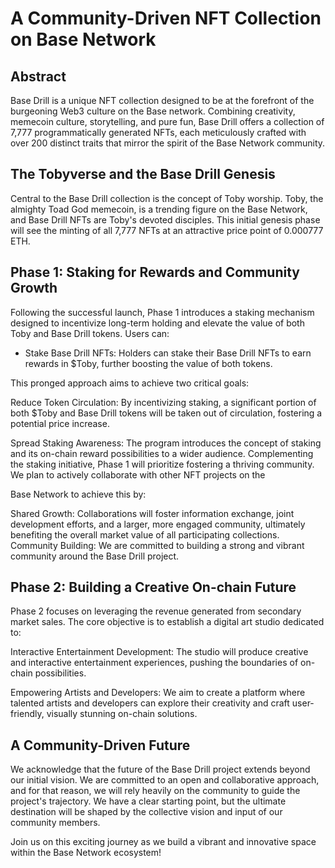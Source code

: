 # A Community-Driven NFT Collection on Base Network

## Abstract

Base Drill is a unique NFT collection designed to be at the forefront of the burgeoning Web3 culture on the Base network. Combining creativity, memecoin culture, storytelling, and pure fun, Base Drill offers a collection of 7,777 programmatically generated NFTs, each meticulously crafted with over 200 distinct traits that mirror the spirit of the Base Network community.

## The Tobyverse and the Base Drill Genesis

Central to the Base Drill collection is the concept of Toby worship. Toby, the almighty Toad God memecoin, is a trending figure on the Base Network, and Base Drill NFTs are Toby's devoted disciples. This initial genesis phase will see the minting of all 7,777 NFTs at an attractive price point of 0.000777 ETH.

## Phase 1: Staking for Rewards and Community Growth

Following the successful launch, Phase 1 introduces a staking mechanism designed to incentivize long-term holding and elevate the value of both Toby and Base Drill tokens. Users can:

* Stake Base Drill NFTs: Holders can stake their Base Drill NFTs to earn rewards in $Toby, further boosting the value of both tokens.

This pronged approach aims to achieve two critical goals:

Reduce Token Circulation: By incentivizing staking, a significant portion of both $Toby and Base Drill tokens will be taken out of circulation, fostering a potential price increase.

Spread Staking Awareness: The program introduces the concept of staking and its on-chain reward possibilities to a wider audience.
Complementing the staking initiative, Phase 1 will prioritize fostering a thriving community. We plan to actively collaborate with other NFT projects on the 

Base Network to achieve this by:

Shared Growth: Collaborations will foster information exchange, joint development efforts, and a larger, more engaged community, ultimately benefiting the overall market value of all participating collections.
Community Building: We are committed to building a strong and vibrant community around the Base Drill project.

## Phase 2: Building a Creative On-chain Future

Phase 2 focuses on leveraging the revenue generated from secondary market sales. The core objective is to establish a digital art studio dedicated to:

Interactive Entertainment Development: The studio will produce creative and interactive entertainment experiences, pushing the boundaries of on-chain possibilities.

Empowering Artists and Developers: We aim to create a platform where talented artists and developers can explore their creativity and craft user-friendly, visually stunning on-chain solutions.

## A Community-Driven Future

We acknowledge that the future of the Base Drill project extends beyond our initial vision.  We are committed to an open and collaborative approach, and for that reason, we will rely heavily on the community to guide the project's trajectory. We have a clear starting point, but the ultimate destination will be shaped by the collective vision and input of our community members.

Join us on this exciting journey as we build a vibrant and innovative space within the Base Network ecosystem!
